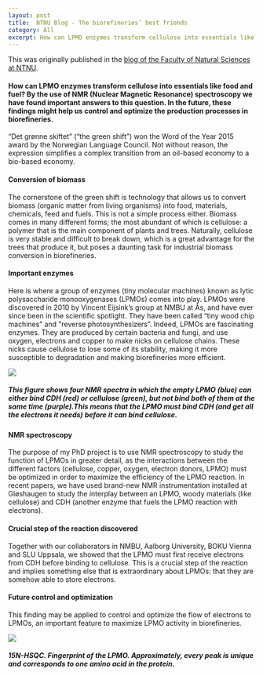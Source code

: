 ```yaml
---
layout: post
title:  NTNU Blog - The biorefineries’ best friends
category: All 
excerpt: How can LPMO enzymes transform cellulose into essentials like food and fuel? By the use of NMR (Nuclear Magnetic Resonance) spectroscopy we have found important answers to this question. In the future, these findings might help us control and optimize the production processes in biorefineries.
---
```

This was originally published in the [blog of the Faculty of Natural Sciences at NTNU](http://blog.nt.ntnu.no/the-biorefineries-best-friends/).

#### How can LPMO enzymes transform cellulose into essentials like food and fuel? By the use of NMR (Nuclear Magnetic Resonance) spectroscopy we have found important answers to this question. In the future, these findings might help us control and optimize the production processes in biorefineries.

“Det grønne skiftet” (“the green shift”) won the Word of the Year 2015 award by the Norwegian Language Council. Not without reason, the expression simplifies a complex transition from an oil-based economy to a bio-based economy.

#### Conversion of biomass
The cornerstone of the green shift is technology that allows us to convert biomass (organic matter from living organisms) into food, materials, chemicals, feed and fuels. This is not a simple process either. Biomass comes in many different forms; the most abundant of which is cellulose: a polymer that is the main component of plants and trees. Naturally, cellulose is very stable and difficult to break down, which is a great advantage for the trees that produce it, but poses a daunting task for industrial biomass conversion in biorefineries.

#### Important enzymes
Here is where a group of enzymes (tiny molecular machines) known as lytic polysaccharide monooxygenases (LPMOs) comes into play. LPMOs were discovered in 2010 by Vincent Eijsink’s group at NMBU at Ås, and have ever since been in the scientific spotlight. They have been called “tiny wood chip machines” and “reverse photosynthesizers”. Indeed, LPMOs are fascinating enzymes. They are produced by certain bacteria and fungi, and use oxygen, electrons and copper to make nicks on cellulose chains. These nicks cause cellulose to lose some of its stability, making it more susceptible to degradation and making biorefineries more efficient.

![](http://blog.nt.ntnu.no/wp-content/uploads/2016/05/NMR-spectra.png)
##### This figure shows four NMR spectra in which the empty LPMO (blue) can either bind CDH (red) or cellulose (green), but not bind both of them at the same time (purple).This means that the LPMO must bind CDH (and get all the electrons it needs) before it can bind cellulose.

 

#### NMR spectroscopy
The purpose of my PhD project is to use NMR spectroscopy to study the function of LPMOs in greater detail, as the interactions between the different factors (cellulose, copper, oxygen, electron donors, LPMO) must be optimized in order to maximize the efficiency of the LPMO reaction. In recent papers, we have used brand-new NMR instrumentation installed at Gløshaugen to study the interplay between an LPMO, woody materials (like cellulose) and CDH (another enzyme that fuels the LPMO reaction with electrons).

#### Crucial step of the reaction discovered
Together with our collaborators in NMBU, Aalborg University, BOKU Vienna and SLU Uppsala, we showed that the LPMO must first receive electrons from CDH before binding to cellulose. This is a crucial step of the reaction and implies something else that is extraordinary about LPMOs: that they are somehow able to store electrons.

#### Future control and optimization
This finding may be applied to control and optimize the flow of electrons to LPMOs, an important feature to maximize LPMO activity in biorefineries.

![](http://blog.nt.ntnu.no/wp-content/uploads/2016/05/LPMO-fingerprint.png)
##### 15N-HSQC. Fingerprint of the LPMO. Approximately, every peak is unique and corresponds to one amino acid in the protein.

